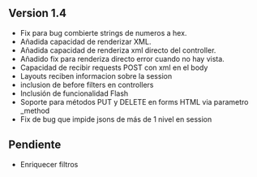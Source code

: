 ## Version 1.4
* Fix para bug combierte strings de numeros a hex.
* Añadida capacidad de renderizar XML.
* Añadida capacidad de renderiza xml directo del controller.
* Añadido fix para renderiza directo error cuando no hay vista.
* Capacidad de recibir requests POST con xml en el body
* Layouts reciben informacion sobre la session
* inclusion de before filters en controllers
* Inclusión de funcionalidad Flash
* Soporte para métodos PUT y DELETE en forms HTML via parametro _method
* Fix de bug que impide jsons de más de 1 nivel en session

## Pendiente

* Enriquecer filtros
